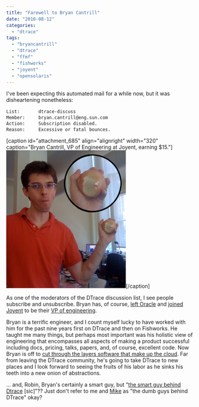```yaml
---
title: "Farewell to Bryan Cantrill"
date: "2010-08-12"
categories: 
  - "dtrace"
tags: 
  - "bryancantrill"
  - "dtrace"
  - "ffmf"
  - "fishworks"
  - "joyent"
  - "opensolaris"
---
```


I've been expecting this automated mail for a while now, but it was disheartening nonetheless:

```
List:       dtrace-discuss
Member:     bryan.cantrill@eng.sun.com
Action:     Subscription disabled.
Reason:     Excessive or fatal bounces.

```

\[caption id="attachment\_685" align="alignright" width="320" caption="Bryan Cantrill, VP of Engineering at Joyent, earning $15."\][![](images/bmc_v_onion.jpg "bmc_v_onion")](http://ahl.dtrace.org/wp-content/uploads/2010/08/bmc_v_onion.jpg)\[/caption\]

As one of the moderators of the DTrace discussion list, I see people subscribe and unsubscribe. Bryan has, of course, [left Oracle](http://dtrace.org/blogs/bmc/2010/07/25/good-bye-sun/) and [joined Joyent](http://dtrace.org/blogs/bmc/2010/07/30/hello-joyent/) to be their [VP of engineering](http://www.joyent.com/2010/07/joyent-names-bryan-cantrill-vice-president-of-engineering/).

Bryan is a terrific engineer, and I count myself lucky to have worked with him for the past nine years first on DTrace and then on Fishworks. He taught me many things, but perhaps most important was his holistic view of engineering that encompasses all aspects of making a product successful including docs, pricing, talks, papers, and, of course, excellent code. Now Bryan is off to [cut through the layers software that make up the cloud](http://storagemojo.com/2010/08/05/clouds-app-killer). Far from leaving the DTrace community, he's going to take DTrace to new places and I look forward to seeing the fruits of his labor as he sinks his teeth into a new onion of abstractions.

... and, Robin, Bryan's certainly a smart guy, but "[the smart guy behind Dtrace](http://storagemojo.com/2010/08/05/clouds-app-killer) \[sic\]"?? Just don't refer to me and [Mike](http://blogs.sun.com/mws) as "the dumb guys behind DTrace" okay?
